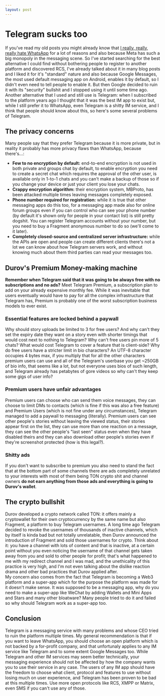 ```yaml
---
layout: post
---
```

# Telegram sucks too
If you've read my old posts you might already know that [I really, really, really hate WhatsApp](/2022/11/whatsapp-sucks/) for a lot of reasons and also because Meta has such a big monopoly in the messaging scene. So I've started searching for the best alternative I could find without bothering people to register to another platform and discovered RCS, I've already talked about it in many blog posts and I liked it for it's "standard" nature and also because Google Messages, the most used default messaging app on Android, enables it by default, so I didn't even need to tell people to enable it. But then Google decided to ruin it with its "security" bullshit and I stopped using it until some time ago.  
Another alternative that I used and still use is Telegram: when I subscribed to the platform years ago I thought that it was the best IM app to exist but, while I still prefer it to WhatsApp, even Telegram is a shitty IM service, and I think that people should know about this, so here's some several problems of Telegram.
## The privacy concerns
Many people say that they prefer Telegram because it is more private, but in reality it probably has more privacy flaws than WhatsApp, because there's...:
- **Few to no encryption by default:** end-to-end encryption is not used in both private and groups chat by default, to enable encryption you need to create a secret chat which requires the approval of the other user, is available only in 1-to-1 chats and you can't make a backup of those so if you change your device or just your client you lose your chats.
- **Crappy encryption algorithm:** their encryption system, MBProto, has been attacked multiple times leaving messages completely exposed.
- **Phone number required for registration:** while it is true that other messaging apps do this too, for a messaging app made also for online forum groups even if you can control who can see your phone number (by default it's shown only for people in your contact list) is still pretty dogshit. You can register Telegram accounts without your number, but you need to buy a Fragment anonymous number to do so (we'll come to it later).
- **Completely closed-source and centralized server infrastructure:** while the APIs are open and people can create different clients there's not a lot we can know about how Telegram servers work, and without knowing much about them third parties can read your messages too.
## Durov's Premium Money-making machine
**Remember when Telegram said that it was going to be always free with no subscriptions and no ads?** Meet Telegram Premium, a subscription plan to add on your already expensive monthly fee. While it was inevitable that users eventually would have to pay for all the complex infrastructure that Telegram has, Premium is probably one of the worst subscription business models to ever exist.
### Essential features are locked behind a paywall
Why should story uploads be limited to 3 for free users? And why can't they set the expiry date they want on a story even with shorter timings that would cost next to nothing to Telegram? Why can't free users pin more of 5 chats? What would cost Telegram to cover a feature that is client-side? Why do free users have a stricter limit in bio characters? An UTF-8 character occupies 4 bytes max, if you multiply that for all the other characters premium users can use and all of the Telegram's userbase you get ~250GB of bio info, that seems like a lot, but not everyone uses bios of such length, and Telegram already has petabytes of gore videos so why can't they keep some gigs of user info?
### Premium users have unfair advantages
Premium users can choose who can send them voice messages, they can choose to limit DMs to contacts (which is fine if this was also a free feature) and Premium Users (which is not fine under any circumstances), Telegram managed to add a paywall to messaging (literally). Premium users can see other people's stories without leaving the viewed status, their stories appear first on the list, they can use more than one reaction on a message, they can see the other people's "last seen" status even when they have disabled theirs and they can also download other people's stories even if they're screenshot protected (how is this legal?).
### Shitty ads
If you don't want to subscribe to premium you also need to stand the fact that at the bottom part of some channels there are ads completely unrelated to your interests with most of them being TON crypto shit and channel owners **do not earn anything from those ads and everything is going to Durov's wallet**.
## The crypto bullshit
Durov developed a crypto network called TON: it offers mainly a cryptowallet for their own cryptocurrency by the same name but also Fragment, a platform to buy Telegram usernames. A long time ago Telegram decided to revoke the usernames of thousands of inactive channels, which by itself is kinda bad but not totally unrelatable, then Durov announced the introduction of Fragment and sold those usernames for crypto. Think about it: you have a channel with lots of content and that is inactive, at a certain point without you even noticing the username of that channel gets taken away from you and sold to other people for profit; that's what happened to me with my redirect channel and I was mad, and the unethicality of this practice is very high, and I'm not even talking about the dislike reaction drama and other bad practices that Durov applied after.  
My concern also comes from the fact that Telegram is becoming a Web3 platform and a super-app which for the purpose the platform was made for it doesn't make sense. It was supposed to be a messaging app, why do you need to make a super-app like WeChat by adding Wallets and Mini Apps and Stars and many other bloatware? Many people tried to do it and failed so why should Telegram work as a super-app too.
## Conclusion
Telegram is a messaging service with many problems and whose CEO tried to ruin the platform multiple times. My general recommendation is that if you want to leave WhatsApp, you should choose an open platform which is not backed by a for-profit company, and that unfortunaly applies to any IM service like Telegram and to some extent Google Messages too. While Telegram and other IM services may seem better technically, your messaging experience should not be affected by how the company wants you to use their service in any case. The users of any IM app should have the freedom to choose what client, protocol and features to use without losing much on user experience, and Telegram has been proven to be bad at this multiple times. Use more open protocols like RCS, XMPP or Matrix, even SMS if you can't use any of those.